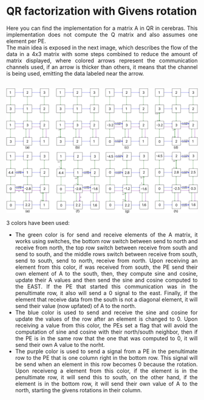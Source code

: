 # QR factorization with Givens rotation

<div style="text-align: justify">
Here you can find the implementation for a matrix A in QR in cerebras. This implementation does not compute the Q matrix and also assumes one element per PE.
<br/>
The main idea is exposed in the next image, which describes the flow of the data in a 4x3 matrix with some steps combined to reduce the amount of matrix displayed, where colored arrows represent the communication channels used, if an arrow is thicker than others, it means that the channel is being used, emitting the data labeled near the arrow.
<br/><br/>

![Alt text](./cerebras_qr.png "QR_cerebras")

3 colors have been used:
 - The green color is for send and receive elements of the A matrix, it works using switches, the bottom row switch between send to north and receive from north, the top row switch between receive from south and send to south, and the middle rows switch between receive from south, send to south, send to north, receive from north. Upon receiving an element from this color, if was received from south, the PE send their own element of A to the south, then, they compute sine and cosine, update their A values and then send the sine and cosine computed to the EAST. If the PE that started this communication was in the penultimate row, it also will send a 0 signal to the east. Finally, if the element that receive data from the south is not a diagonal element, it will send their value (now upfated) of A to the north.
 - The blue color is used to send and receive the sine and cosine for update the values of the row after an element is changed to 0. Upon receiving a value from this color, the PEs set a flag that will avoid the computation of sine and cosine with their north/south neighbor, then if the PE is in the same row that the one that was computed to 0, it will send their own A value to the norht.
 - The purple color is used to send a signal from a PE in the penultimate row to the PE that is one column right in the bottom row. This signal will be send when an element in this row becomes 0 because the rotation. Upon receiveng a element from this color, if the element is in the penultimate row, it will send this to south, on the other hand, if the element is in the bottom row, it will send their own value of A to the north, starting the givens rotations in their column.
</div>